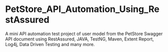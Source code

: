 # PetStore_API_Automation_Using_RestAssured
A mini API automation test project of user model from the PetStore Swagger API document using RestAssured, JAVA, TestNG, Maven, Extent Report, Log4j, Data Driven Testing and many more.
